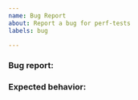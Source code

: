 ```yaml
---
name: Bug Report
about: Report a bug for perf-tests
labels: bug

---
```


### Bug report:

<!-- Please describe what is actually happening -->

### Expected behavior:

<!-- Please describe what you expect to happen -->
